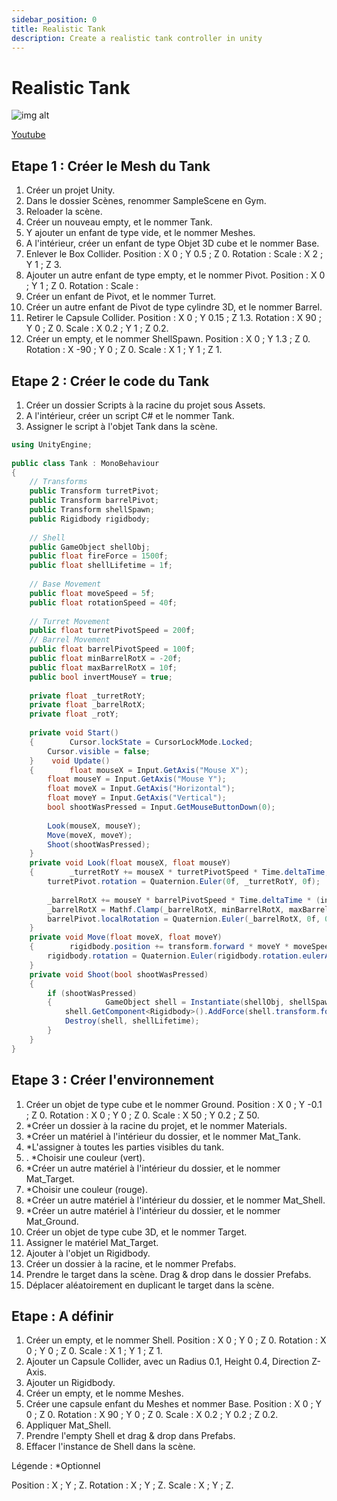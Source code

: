 ```yaml
---
sidebar_position: 0
title: Realistic Tank
description: Create a realistic tank controller in unity
---
```


# Realistic Tank 

![img alt](/img/realistic-tank.png)

[Youtube](https://www.youtube.com/watch?v=iBhd8xeTlgE)

## Etape 1 : Créer le Mesh du Tank
1. Créer un projet Unity.
2. Dans le dossier Scènes, renommer SampleScene en Gym. 
3. Reloader la scène.
4. Créer un nouveau empty, et le nommer Tank.
5. Y ajouter un enfant de type vide, et le nommer Meshes. 
6. A l'intérieur, créer un enfant de type Objet 3D cube et le nommer Base. 
7. Enlever le Box Collider. 
	Position : X 0 ; Y 0.5 ; Z 0.
	Rotation :
	Scale : X 2 ; Y 1 ; Z 3. 
8. Ajouter un autre enfant de type empty, et le nommer Pivot. 
	Position : X 0 ; Y 1 ; Z 0.
	Rotation :
	Scale : 
9. Créer un enfant de Pivot, et le nommer Turret. 
10. Créer un autre enfant de Pivot de type cylindre 3D, et le nommer Barrel.
11. Retirer le Capsule Collider. 
	Position : X 0 ; Y 0.15 ; Z 1.3.
	Rotation : X 90 ; Y 0 ; Z 0.
	Scale : X 0.2 ; Y 1 ; Z 0.2.
12. Créer un empty, et le nommer ShellSpawn. 
	Position : X 0 ; Y 1.3 ; Z 0.
	Rotation : X -90 ; Y 0 ; Z 0.
	Scale : X 1 ; Y 1 ; Z 1.

## Etape 2 : Créer le code du Tank
1. Créer un dossier Scripts à la racine du projet sous Assets.
2. A l'intérieur, créer un script C# et le nommer Tank.
3. Assigner le script à l'objet Tank dans la scène.

```csharp
using UnityEngine;  
  
public class Tank : MonoBehaviour  
{  
    // Transforms  
    public Transform turretPivot;  
    public Transform barrelPivot;  
    public Transform shellSpawn;  
    public Rigidbody rigidbody;  
  
    // Shell  
    public GameObject shellObj;  
    public float fireForce = 1500f;  
    public float shellLifetime = 1f;  
  
    // Base Movement  
    public float moveSpeed = 5f;  
    public float rotationSpeed = 40f;  
  
    // Turret Movement  
    public float turretPivotSpeed = 200f;  
    // Barrel Movement  
    public float barrelPivotSpeed = 100f;  
    public float minBarrelRotX = -20f;  
    public float maxBarrelRotX = 10f;  
    public bool invertMouseY = true;  
  
    private float _turretRotY;  
    private float _barrelRotX;  
    private float _rotY;  
  
    private void Start()  
    {        Cursor.lockState = CursorLockMode.Locked;  
        Cursor.visible = false;  
    }    void Update()  
    {        float mouseX = Input.GetAxis("Mouse X");  
        float mouseY = Input.GetAxis("Mouse Y");  
        float moveX = Input.GetAxis("Horizontal");  
        float moveY = Input.GetAxis("Vertical");  
        bool shootWasPressed = Input.GetMouseButtonDown(0);  
  
        Look(mouseX, mouseY);  
        Move(moveX, moveY);  
        Shoot(shootWasPressed);  
    }  
    private void Look(float mouseX, float mouseY)  
    {        _turretRotY += mouseX * turretPivotSpeed * Time.deltaTime;  
        turretPivot.rotation = Quaternion.Euler(0f, _turretRotY, 0f);  
  
        _barrelRotX += mouseY * barrelPivotSpeed * Time.deltaTime * (invertMouseY ? -1f : 1f);  
        _barrelRotX = Mathf.Clamp(_barrelRotX, minBarrelRotX, maxBarrelRotX);  
        barrelPivot.localRotation = Quaternion.Euler(_barrelRotX, 0f, 0f);  
    }  
    private void Move(float moveX, float moveY)  
    {        rigidbody.position += transform.forward * moveY * moveSpeed * Time.deltaTime;  
        rigidbody.rotation = Quaternion.Euler(rigidbody.rotation.eulerAngles + new Vector3(0f, moveX * rotationSpeed * Time.deltaTime, 0f));  
    }  
    private void Shoot(bool shootWasPressed)  
    {        
	    if (shootWasPressed)  
        {            GameObject shell = Instantiate(shellObj, shellSpawn.position, shellSpawn.rotation);  
            shell.GetComponent<Rigidbody>().AddForce(shell.transform.forward *fireForce);  
            Destroy(shell, shellLifetime);  
        }    
    }
}
```



## Etape 3 : Créer l'environnement
1. Créer un objet de type cube et le nommer Ground. 
	Position : X 0 ; Y -0.1 ; Z 0.
	Rotation : X 0 ; Y 0 ; Z 0.
	Scale : X 50 ; Y 0.2 ; Z 50.
2. *Créer un dossier à la racine du projet, et le nommer Materials. 
3. *Créer un matériel à l'intérieur du dossier, et le nommer Mat_Tank. 
4. *L'assigner à toutes les parties visibles du tank. 
5. . *Choisir une couleur (vert).
6. *Créer un autre matériel à l'intérieur du dossier, et le nommer Mat_Target. 
7. *Choisir une couleur (rouge).
8. *Créer un autre matériel à l'intérieur du dossier, et le nommer Mat_Shell.
9. *Créer un autre matériel à l'intérieur du dossier, et le nommer Mat_Ground.
10. Créer un objet de type cube 3D, et le nommer Target. 
11. Assigner le matériel Mat_Target. 
12. Ajouter à l'objet un Rigidbody. 
13. Créer un dossier à la racine, et le nommer Prefabs. 
14. Prendre le target dans la scène. Drag & drop dans le dossier Prefabs.
15. Déplacer aléatoirement en duplicant le target dans la scène. 

## Etape : A définir
1. Créer un empty, et le nommer Shell.
	Position : X 0 ; Y 0 ; Z 0.
	Rotation : X 0 ; Y 0 ; Z 0.
	Scale : X 1 ; Y 1 ; Z 1.
2. Ajouter un Capsule Collider, avec un Radius 0.1, Height 0.4, Direction Z-Axis. 
3. Ajouter un Rigidbody.
4. Créer un empty, et le nomme Meshes.
5. Créer une capsule enfant du Meshes et nommer Base.
	Position : X 0 ; Y 0 ; Z 0.
	Rotation : X 90 ; Y 0 ; Z 0.
	Scale : X 0.2 ; Y 0.2 ; Z 0.2.
6. Appliquer Mat_Shell.
7. Prendre l'empty Shell et drag & drop dans Prefabs.
8. Effacer l'instance de Shell dans la scène.


Légende : 
*Optionnel

Position : X ; Y ; Z.
Rotation : X ; Y ; Z.
Scale : X ; Y ; Z.